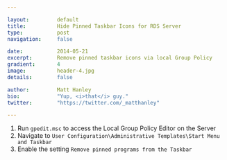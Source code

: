 ```yaml
---

layout:			default
title:  		Hide Pinned Taskbar Icons for RDS Server
type:			post
navigation: 	false

date:   		2014-05-21
excerpt: 		Remove pinned taskbar icons via local Group Policy
gradient: 		4
image: 			header-4.jpg
details:		false

author: 		Matt Hanley
bio: 			"Yup, <i>that</i> guy."
twitter: 		"https://twitter.com/_matthanley"

---
```


1. Run `gpedit.msc` to access the Local Group Policy Editor on the Server
2. Navigate to `User Configuration\Administrative Templates\Start Menu and Taskbar`
3. Enable the setting `Remove pinned programs from the Taskbar`

